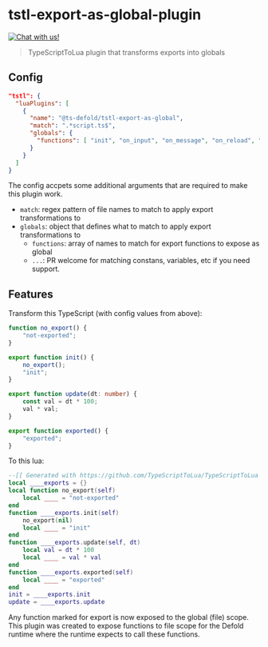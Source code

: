 # tstl-export-as-global-plugin
<a href="https://discord.gg/eukcq5m"><img alt="Chat with us!" src="https://img.shields.io/discord/766898804896038942.svg?colorB=7581dc&logo=discord&logoColor=white"></a>
> TypeScriptToLua plugin that transforms exports into globals

## Config
```json
"tstl": {
  "luaPlugins": [
    { 
      "name": "@ts-defold/tstl-export-as-global",
      "match": ".*script.ts$",
      "globals": { 
        "functions": [ "init", "on_input", "on_message", "on_reload", "update", "final"]
      }
    }
  ]
}
```
The config accpets some additional arguments that are required to make this plugin work.
- `match`: regex pattern of file names to match to apply export transformations to
- `globals`: object that defines what to match to apply export transformations to
  - `functions`: array of names to match for export functions to expose as global
  - `...`: PR welcome for matching constans, variables, etc if you need support.

## Features
Transform this TypeScript (with config values from above):
```ts
function no_export() {
    "not-exported";
}

export function init() {
    no_export();
    "init";
}

export function update(dt: number) {
    const val = dt * 100;
    val * val;
}

export function exported() {
    "exported";
}
```

To this lua:
```lua
--[[ Generated with https://github.com/TypeScriptToLua/TypeScriptToLua ]]
local ____exports = {}
local function no_export(self)
    local ____ = "not-exported"
end
function ____exports.init(self)
    no_export(nil)
    local ____ = "init"
end
function ____exports.update(self, dt)
    local val = dt * 100
    local ____ = val * val
end
function ____exports.exported(self)
    local ____ = "exported"
end
init = ____exports.init
update = ____exports.update
```

Any function marked for export is now exposed to the global (file) scope. This plugin was created to expose functions to file scope for the Defold runtime where the runtime expects to call these functions.
